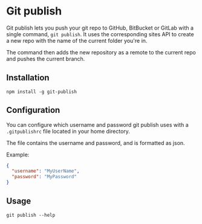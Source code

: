 # Git publish

Git publish lets you push your git repo to GitHub, BitBucket or GitLab with a single command, `git publish`.
It uses the corresponding sites API to create a new repo with the name of the current folder you're in.

The command then adds the new repository as a remote to the current repo and pushes the current branch.

## Installation

`npm install -g git-publish`

## Configuration

You can configure which username and password git publish uses with a `.gitpublishrc` file located in your home directory.

The file contains the username and password, and is formatted as json.

Example:

```json
{
  "username": "MyUserName",
  "password": "MyPassword"
}

```

## Usage

`git publish --help`
